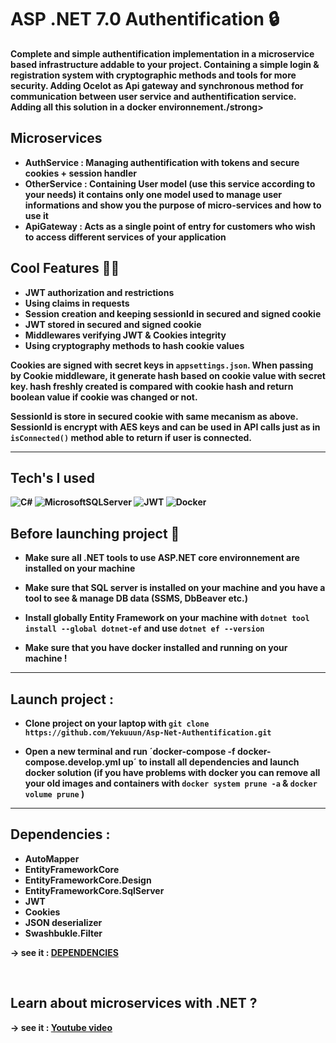 # ASP .NET 7.0 Authentification 🔒

<strong>Complete and simple authentification implementation in a microservice based infrastructure addable to your project. Containing a simple login & registration system with cryptographic methods and tools for more security. Adding Ocelot as Api gateway and synchronous method for communication between user service and authentification service. Adding all this solution in a docker environnement./strong>

## Microservices

- AuthService : Managing authentification with tokens and secure cookies + session handler </br>
- OtherService : Containing User model (use this service according to your needs) it contains only one model used to manage user informations and show you the purpose of micro-services and how to use it</br>
- ApiGateway : Acts as a single point of entry for customers who wish to access different services of your application </br>

## Cool Features 🧙‍♂️

- JWT authorization and restrictions
- Using claims in requests
- Session creation and keeping sessionId in secured and signed cookie
- JWT stored in secured and signed cookie
- Middlewares verifying JWT & Cookies integrity
- Using cryptography methods to hash cookie values

<strong>Cookies are signed with secret keys in `appsettings.json`. When passing by Cookie middleware, it generate hash based on cookie value with secret key. hash freshly created is compared with cookie hash and return boolean value if cookie was changed or not.</strong>

<strong>SessionId is store in secured cookie with same mecanism as above. SessionId is encrypt with AES keys and can be used in API calls just as in `isConnected()` method able to return if user is connected.</strong>

---

## Tech's I used

![C#](https://img.shields.io/badge/c%23-%23239120.svg?style=for-the-badge&logo=c-sharp&logoColor=white) ![MicrosoftSQLServer](https://img.shields.io/badge/Microsoft%20SQL%20Sever-CC2927?style=for-the-badge&logo=microsoft%20sql%20server&logoColor=white) ![JWT](https://img.shields.io/badge/JWT-black?style=for-the-badge&logo=JSON%20web%20tokens)
![Docker](https://img.shields.io/badge/docker-%230db7ed.svg?style=for-the-badge&logo=docker&logoColor=white)


## Before launching project 🚨

- <strong>Make sure all .NET tools to use ASP.NET core environnement are installed on your machine <br>

- Make sure that SQL server is installed on your machine and you have a tool to see & manage DB data (SSMS, DbBeaver etc.)

- Install globally Entity Framework on your machine with `dotnet tool install --global dotnet-ef` and use `dotnet ef --version`</strong>

- <strong>Make sure that you have docker installed and running on your machine !</strong>

---

## Launch project :

- Clone project on your laptop with `git clone https://github.com/Yekuuun/Asp-Net-Authentification.git`

- Open a new terminal and run ´docker-compose -f docker-compose.develop.yml up´ to install all dependencies and launch docker solution
(if you have problems with docker you can remove all your old images and containers with `docker system prune -a` & `docker volume prune` )

---

## Dependencies :

- AutoMapper
- EntityFrameworkCore
- EntityFrameworkCore.Design
- EntityFrameworkCore.SqlServer
- JWT
- Cookies
- JSON deserializer
- Swashbukle.Filter

-> see it : <a href="https://github.com/Yekuuun/Asp-Net-Authentification/blob/main/MicroServices/AuthService/AuthService.csproj">DEPENDENCIES</a>

</br>

## Learn about microservices with .NET ?

-> see it : <a href="https://www.youtube.com/watch?v=DgVjEo3OGBI&t=3135s">Youtube video</a>


